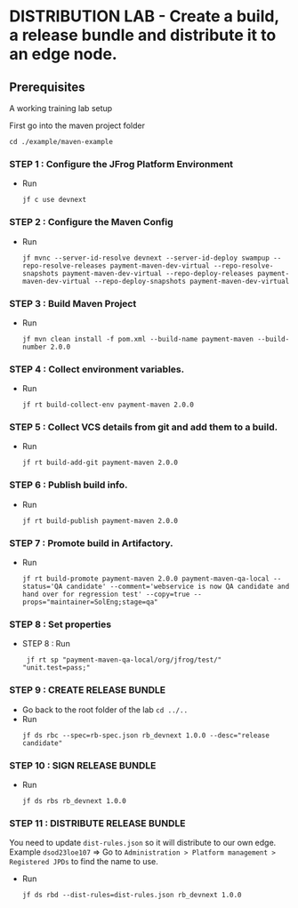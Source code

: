 # DISTRIBUTION LAB  - Create a build, a release bundle and distribute it to an edge node.

## Prerequisites
A working training lab setup



First go into the maven project folder
```
cd ./example/maven-example
```
### STEP 1 : Configure the JFrog Platform Environment
- Run
  ```
  jf c use devnext
  ```
### STEP 2 : Configure the  Maven Config
- Run
  ```
  jf mvnc --server-id-resolve devnext --server-id-deploy swampup --repo-resolve-releases payment-maven-dev-virtual --repo-resolve-snapshots payment-maven-dev-virtual --repo-deploy-releases payment-maven-dev-virtual --repo-deploy-snapshots payment-maven-dev-virtual
  ```

### STEP 3 : Build Maven Project
- Run 
  ```
  jf mvn clean install -f pom.xml --build-name payment-maven --build-number 2.0.0
  ```

### STEP 4 : Collect environment variables.
- Run 
  ```
  jf rt build-collect-env payment-maven 2.0.0
  ```
### STEP 5 : Collect VCS details from git and add them to a build.
- Run 
  ```
  jf rt build-add-git payment-maven 2.0.0
  ```
### STEP 6 : Publish build info.
- Run 
  ```
  jf rt build-publish payment-maven 2.0.0
  ```
### STEP 7 : Promote build in Artifactory.
- Run 
  ```
  jf rt build-promote payment-maven 2.0.0 payment-maven-qa-local --status='QA candidate' --comment='webservice is now QA candidate and hand over for regression test' --copy=true --props="maintainer=SolEng;stage=qa"
  ```
### STEP 8 : Set properties
- STEP 8 : Run 
  ```
   jf rt sp "payment-maven-qa-local/org/jfrog/test/" "unit.test=pass;"
  ```

### STEP 9 : CREATE RELEASE BUNDLE
- Go back to the root folder of the lab `cd ../..`
- Run 
  ```
  jf ds rbc --spec=rb-spec.json rb_devnext 1.0.0 --desc="release candidate"
  ```

### STEP 10 : SIGN RELEASE BUNDLE
- Run 
  ```
  jf ds rbs rb_devnext 1.0.0
  ```

### STEP 11 : DISTRIBUTE RELEASE BUNDLE
You need to update ``dist-rules.json`` so it will distribute to our own edge.
Example `dsod23loe107` => Go to `Administration > Platform management > Registered JPDs` to find the name to use.

- Run 
  ```
  jf ds rbd --dist-rules=dist-rules.json rb_devnext 1.0.0
  ```
